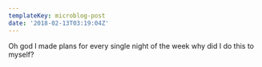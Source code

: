 ```yaml
---
templateKey: microblog-post
date: '2018-02-13T03:19:04Z'
---
```


Oh god I made plans for every single night of the week why did I do this to myself?

